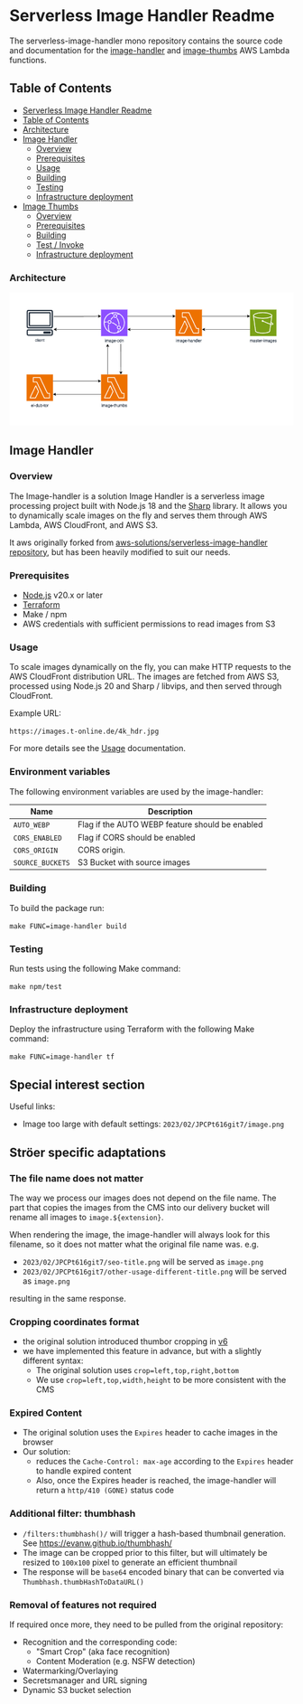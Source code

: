# Serverless Image Handler Readme

The serverless-image-handler mono repository contains the source code and documentation for the [image-handler](#image-handler) and [image-thumbs](#image-thumbs) AWS Lambda functions.

## Table of Contents

- [Serverless Image Handler Readme](#serverless-image-handler-readme)
- [Table of Contents](#table-of-contents)
- [Architecture](#architecture)
- [Image Handler](#image-handler)
    - [Overview](#overview)
    - [Prerequisites](#prerequisites)
    - [Usage](#usage)
    - [Building](#building)
    - [Testing](#testing)
    - [Infrastructure deployment](#infrastructure-deployment)
- [Image Thumbs](#image-thumbs)
    - [Overview](#overview-1)
    - [Prerequisites](#prerequisites-1)
    - [Building](#building-1)
    - [Test / Invoke](#test--invoke)
    - [Infrastructure deployment](#infrastructure-deployment-1)

### Architecture

![Architecture](architecture.png)

## Image Handler

### Overview

The Image-handler is a solution Image Handler is a serverless image processing project built with Node.js 18 and the [Sharp](https://sharp.pixelplumbing.com/en/stable/) library. 
It allows you to dynamically scale images on the fly and serves them through AWS Lambda, AWS CloudFront, and AWS S3.

It aws originally forked from [aws-solutions/serverless-image-handler repository](https://github.com/aws-solutions/serverless-image-handler), but has been heavily modified to suit our needs.

### Prerequisites

- [Node.js](https://nodejs.org/en/) v20.x or later
- [Terraform](https://www.terraform.io/downloads.html)
- Make / npm
- AWS credentials with sufficient permissions to read images from S3

### Usage

To scale images dynamically on the fly, you can make HTTP requests to the AWS CloudFront distribution URL. 
The images are fetched from AWS S3, processed using Node.js 20 and Sharp / libvips, and then served through CloudFront.

Example URL:

```https://images.t-online.de/4k_hdr.jpg```

For more details see the [Usage](docs/Usage.md) documentation.

### Environment variables

The following environment variables are used by the image-handler:

| Name                      | Description                                     |
|---------------------------|-------------------------------------------------|
| `AUTO_WEBP`               | Flag if the AUTO WEBP feature should be enabled |
| `CORS_ENABLED`            | Flag if CORS should be enabled                  |
| `CORS_ORIGIN`             | CORS origin.                                    |
| `SOURCE_BUCKETS`          | S3 Bucket with source images                    |

### Building

To build the package run:

```make FUNC=image-handler build```

### Testing

Run tests using the following Make command:

```make npm/test```

### Infrastructure deployment

Deploy the infrastructure using Terraform with the following Make command:

```make FUNC=image-handler tf```

## Special interest section

Useful links:

* Image too large with default settings: `2023/02/JPCPt616git7/image.png`

## Ströer specific adaptations

### The file name does not matter

The way we process our images does not depend on the file name. The part that copies the images from 
the CMS into our delivery bucket will rename all images to `image.${extension}`.

When rendering the image, the image-handler will always look for this filename, so it does not matter
what the original file name was. e.g. 

- `2023/02/JPCPt616git7/seo-title.png` will be served as `image.png`
- `2023/02/JPCPt616git7/other-usage-different-title.png` will be served as `image.png`

resulting in the same response.

### Cropping coordinates format

- the original solution introduced thumbor cropping in [v6](https://github.com/aws-solutions/serverless-image-handler/commit/76558b787b9417450ee4a4f19dc9548be6dbada7)
- we have implemented this feature in advance, but with a slightly different syntax:
  - The original solution uses `crop=left,top,right,bottom`
  - We use `crop=left,top,width,height` to be more consistent with the CMS

### Expired Content

- The original solution uses the `Expires` header to cache images in the browser
- Our solution:
  - reduces the `Cache-Control: max-age` according to the `Expires` header to handle expired content
  - Also, once the Expires header is reached, the image-handler will return a `http/410 (GONE)` status code 

### Additional filter: thumbhash

- `/filters:thumbhash()/` will trigger a hash-based thumbnail generation. See https://evanw.github.io/thumbhash/
- The image can be cropped prior to this filter, but will ultimately be resized to `100x100` pixel to generate an efficient thumbnail
- The response will be `base64` encoded binary that can be converted via `Thumbhash.thumbHashToDataURL()`

### Removal of features not required

If required once more, they need to be pulled from the original repository:

- Recognition and the corresponding code:
  - "Smart Crop" (aka face recognition)
  - Content Moderation (e.g. NSFW detection)
- Watermarking/Overlaying
- Secretsmanager and URL signing
- Dynamic S3 bucket selection